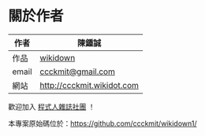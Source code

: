 # 關於作者

| 作者 |  陳鍾誠 |
|--------|-----------|
| 作品 | [wikidown](wikidown.html) |
| email |  <ccckmit@gmail.com> |
| 網站 | <http://ccckmit.wikidot.com> |


歡迎加入 [程式人雜誌社團](https://www.facebook.com/groups/programmerMagazine/) ！

本專案原始碼位於：<https://github.com/ccckmit/wikidown1/>

